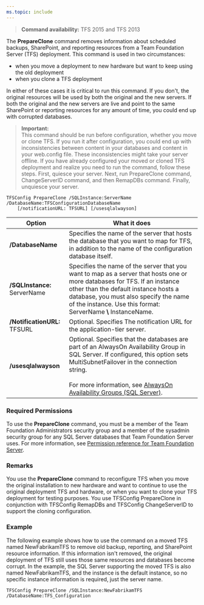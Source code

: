 ```yaml
---
ms.topic: include
---
```


>**Command availability:** TFS 2015 and TFS 2013

The **PrepareClone** command removes information about scheduled backups, SharePoint,
and reporting resources from a Team Foundation Server (TFS) deployment.
This command is used in two circumstances:
- when you move a deployment to new hardware but want to keep using the old deployment
- when you clone a TFS deployment

In either of these cases it is critical to run this command.
If you don't, the original resources will be used by both the original and the new servers.
If both the original and the new servers are live and point to the same SharePoint or reporting resources for any amount of time,
you could end up with corrupted databases.

>**Important:**  
>This command should be run before configuration, whether you move or clone TFS.
>If you run it after configuration,
>you could end up with inconsistencies between content in your databases and content in your web.config file.
>These inconsistencies might take your server offline.
>If you have already configured your moved or cloned TFS deployment and realize you need to run the command, follow these steps.
>First, quiesce your server. Next, run PrepareClone command, ChangeServerID command, and then RemapDBs command. Finally, unquiesce your server.

    TFSConfig PrepareClone /SQLInstance:ServerName /DatabaseName:TFSConfigurationDatabaseName
		[/notificationURL: TFSURL] [/usesqlalwayson]

<table>
	<thead>
		<tr>
			<th>Option</th>
			<th>What it does</th>
		</tr>
	</thead>
	<tbody>
		<tr>
			<td><strong>/DatabaseName</strong></td>
			<td>Specifies the name of the server that hosts the database that you want to map for TFS, in addition to the name of the configuration database itself.</td>
		</tr>
		<tr>
			<td><strong>/SQLInstance:</strong> ServerName</td>
			<td>
				Specifies the name of the server that you want to map as a server that hosts one or more databases for TFS.
				If an instance other than the default instance hosts a database, you must also specify the name of the instance.
				Use this format: ServerName <strong>\</strong> InstanceName.
			</td>
		</tr>
		<tr>
			<td><strong>/NotificationURL:</strong> TFSURL</td>
			<td>Optional. Specifies The notification URL for the application-tier server.</td>
		</tr>
		<tr>
			<td><strong>/usesqlalwayson</strong></td>
			<td>
				Optional. Specifies that the databases are part of an AlwaysOn Availability Group in SQL Server.
				If configured, this option sets MultiSubnetFailover in the connection string.<br/><br/>
				For more information, see <a href="http://msdn.microsoft.com/library/hh510230.aspx">AlwaysOn Availability Groups (SQL Server)</a>.
			</td>
		</tr>
	</tbody>
</table>

### Required Permissions

To use the **PrepareClone** command, you must be a member of the Team Foundation Administrators security group
and a member of the sysadmin security group for any SQL Server databases that Team Foundation Server uses.
For more information, see [Permission reference for Team Foundation Server](/azure/devops/security/permissions).

### Remarks

You use the **PrepareClone** command to reconfigure TFS when you move the original installation to new hardware and want to continue to use the original deployment TFS and hardware, or when you want to clone your TFS deployment for testing purposes. You use TFSConfig PrepareClone in conjunction with TFSConfig RemapDBs and TFSConfig ChangeServerID to support the cloning configuration.

### Example

The following example shows how to use the command on a moved TFS named NewFabrikamTFS to remove old backup, reporting, and SharePoint resource information. If this information isn't removed, the original deployment of TFS still uses those same resources and databases become corrupt. In the example, the SQL Server supporting the moved TFS is also named NewFabrikamTFS, and the instance is the default instance, so no specific instance information is required, just the server name.

    TFSConfig PrepareClone /SQLInstance:NewFabrikamTFS /DatabaseName:TFS_Configuration